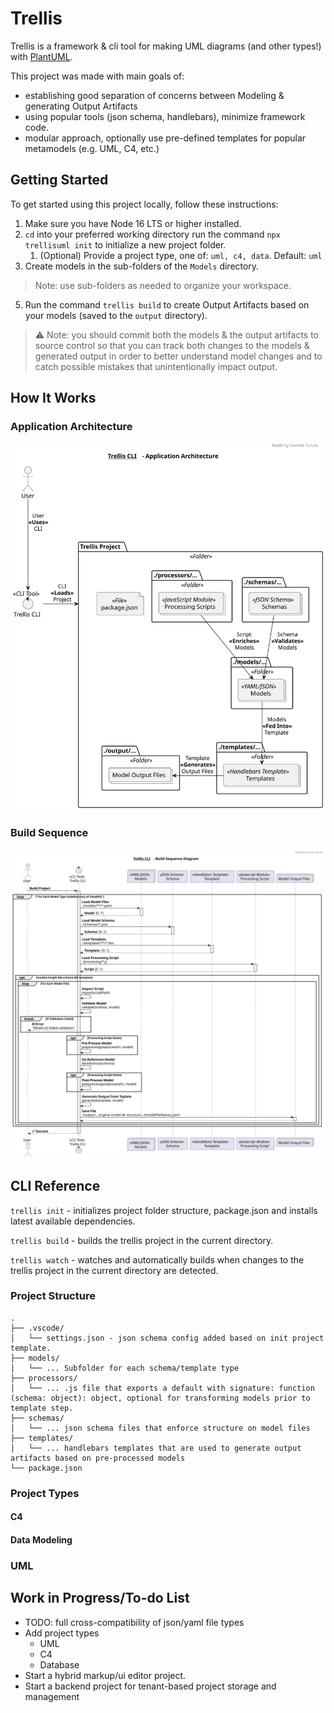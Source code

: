 # Trellis
Trellis is a framework & cli tool for making UML diagrams (and other types!) with [PlantUML](https://plantuml.com/). 

This project was made with main goals of: 
- establishing good separation of concerns between Modeling & generating Output Artifacts
- using popular tools (json schema, handlebars), minimize framework code.
- modular approach, optionally use pre-defined templates for popular metamodels (e.g. UML, C4, etc.)

## Getting Started
To get started using this project locally, follow these instructions:

1. Make sure you have Node 16 LTS or higher installed.
3. `cd` into your preferred working directory run the command `npx trellisuml init` to initialize a new project folder.
   1. (Optional) Provide a project type, one of: `uml, c4, data`. Default: `uml`
4. Create models in the sub-folders of the `Models` directory.
  > Note: use sub-folders as needed to organize your workspace.
5. Run the command `trellis build` to create Output Artifacts based on your models (saved to the `output` directory).

> ⚠️ Note: you should commit both the models & the output artifacts to source control so that you can track both changes to the models & generated output in order to better understand model changes and to catch possible mistakes that unintentionally impact output.

## How It Works
### Application Architecture
![Application Architecture Diagram](./docs/assets/App%20Architecture.svg)
### Build Sequence
![Build Sequence Diagram](./docs/assets/Sequence%20Diagram.svg)

## CLI Reference
`trellis init` - initializes project folder structure, package.json and installs latest available dependencies.

`trellis build` - builds the trellis project in the current directory.

`trellis watch` - watches and automatically builds when changes to the trellis project in the current directory are detected.

### Project Structure

```
.
├── .vscode/
│   └── settings.json - json schema config added based on init project template.
├── models/
│   └── ... Subfolder for each schema/template type
├── processors/
│   └── ... .js file that exports a default with signature: function (schema: object): object, optional for transforming models prior to template step.
├── schemas/
│   └── ... json schema files that enforce structure on model files
├── templates/
│   └── ... handlebars templates that are used to generate output artifacts based on pre-processed models
└── package.json
```

### Project Types

#### C4

#### Data Modeling

### UML

## Work in Progress/To-do List
- TODO: full cross-compatibility of json/yaml file types
- Add project types
  - UML
  - C4
  - Database
- Start a hybrid markup/ui editor project.
- Start a backend project for tenant-based project storage and management